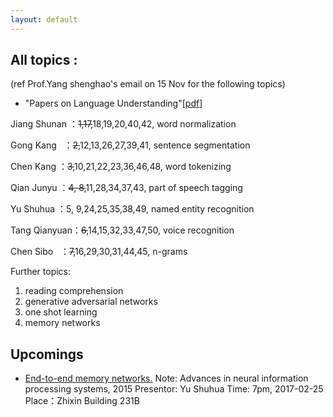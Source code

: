 ```yaml
---
layout: default
---
```


## All topics :
(ref Prof.Yang shenghao's email on 15 Nov for the following topics)
- "Papers on Language Understanding"\[[pdf](reading-list-2016-09-18.pdf)\]

Jiang Shunan ：~~1,17,~~18,19,20,40,42, word normalization

Gong Kang    ：~~2,~~12,13,26,27,39,41, sentence segmentation

Chen Kang    ：~~3,~~10,21,22,23,36,46,48, word tokenizing

Qian Junyu   ：~~4, 8,~~11,28,34,37,43, part of speech tagging

Yu Shuhua    ：5, 9,24,25,35,38,49, named entity recognition

Tang Qianyuan：~~6,~~14,15,32,33,47,50, voice recognition

Chen Sibo    ：~~7,~~16,29,30,31,44,45, n-grams 

Further topics:
1. reading comprehension
2. generative adversarial networks
3. one shot learning
4. memory networks


## Upcomings
- [End-to-end memory networks.](http://papers.nips.cc/paper/5846-end-to-end-memory-networks.pdf)
Note: Advances in neural information processing systems, 2015
Presentor: Yu Shuhua Time: 7pm, 2017-02-25 
Place：Zhixin Building 231B

